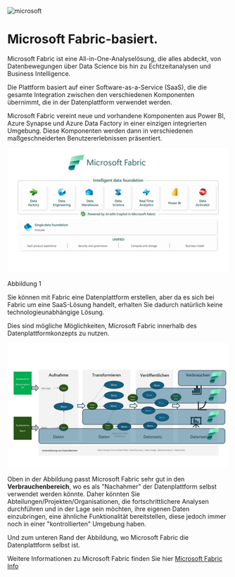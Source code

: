 ![microsoft](../images/microsoft.png)

# Microsoft Fabric-basiert.

Microsoft Fabric ist eine All-in-One-Analyselösung, die alles abdeckt, von Datenbewegungen über Data Science bis hin zu Echtzeitanalysen und Business Intelligence.

Die Plattform basiert auf einer Software-as-a-Service (SaaS), die die gesamte Integration zwischen den verschiedenen Komponenten übernimmt, die in der Datenplattform verwendet werden.

Microsoft Fabric vereint neue und vorhandene Komponenten aus Power BI, Azure Synapse und Azure Data Factory in einer einzigen integrierten Umgebung. Diese Komponenten werden dann in verschiedenen maßgeschneiderten Benutzererlebnissen präsentiert.

![figur1](../../images/german/Slide11.jpg) 
 
Abbildung 1

Sie können mit Fabric eine Datenplattform erstellen, aber da es sich bei Fabric um eine SaaS-Lösung handelt, erhalten Sie dadurch natürlich keine technologieunabhängige Lösung.

Dies sind mögliche Möglichkeiten, Microsoft Fabric innerhalb des Datenplattformkonzepts zu nutzen.

![Fabric](../../images/german/Slide9.JPG)

Oben in der Abbildung passt Microsoft Fabric sehr gut in den **Verbrauchenbereich**, wo es als "Nachahmer" der Datenplattform selbst verwendet werden könnte. Daher könnten Sie Abteilungen/Projekten/Organisationen, die fortschrittlichere Analysen durchführen und in der Lage sein möchten, ihre eigenen Daten einzubringen, eine ähnliche Funktionalität bereitstellen, diese jedoch immer noch in einer "kontrollierten" Umgebung haben.

Und zum unteren Rand der Abbildung, wo Microsoft Fabric die Datenplattform selbst ist.

Weitere Informationen zu Microsoft Fabric finden Sie hier [Microsoft Fabric Info](https://www.microsoft.com/de-de/microsoft-fabric)
